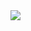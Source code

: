 <img align="right" src="https://visitor-badge.laobi.icu/badge?page_id=chin-eng.chin-eng&left_color=red&right_color=green" />

